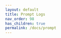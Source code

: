 ```yaml
---
layout: default
title: Prompt Logs
nav_order: 98
has_children: true
permalink: /docs/prompt
---
```

